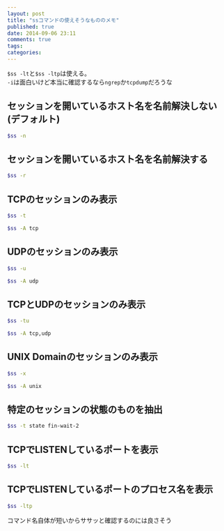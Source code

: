 ```yaml
---
layout: post
title: "ssコマンドの使えそうなもののメモ"
published: true
date: 2014-09-06 23:11
comments: true
tags: 
categories: 
---
```


`$ss -lt`と`$ss -ltp`は使える。  
`-i`は面白いけど本当に確認するなら`ngrep`か`tcpdump`だろうな


## セッションを開いているホスト名を名前解決しない(デフォルト)

```bash
$ss -n
```

## セッションを開いているホスト名を名前解決する

```bash
$ss -r
```

## TCPのセッションのみ表示

```bash
$ss -t
```

```bash
$ss -A tcp
```


## UDPのセッションのみ表示

```bash
$ss -u
```

```bash
$ss -A udp
```

## TCPとUDPのセッションのみ表示


```bash
$ss -tu
```

```bash
$ss -A tcp,udp
```

## UNIX Domainのセッションのみ表示


```bash
$ss -x
```

```bash
$ss -A unix
```

## 特定のセッションの状態のものを抽出


```bash
$ss -t state fin-wait-2
```

## TCPでLISTENしているポートを表示

```bash
$ss -lt
```

## TCPでLISTENしているポートのプロセス名を表示

```bash
$ss -ltp
```

コマンド名自体が短いからササッと確認するのには良さそう
